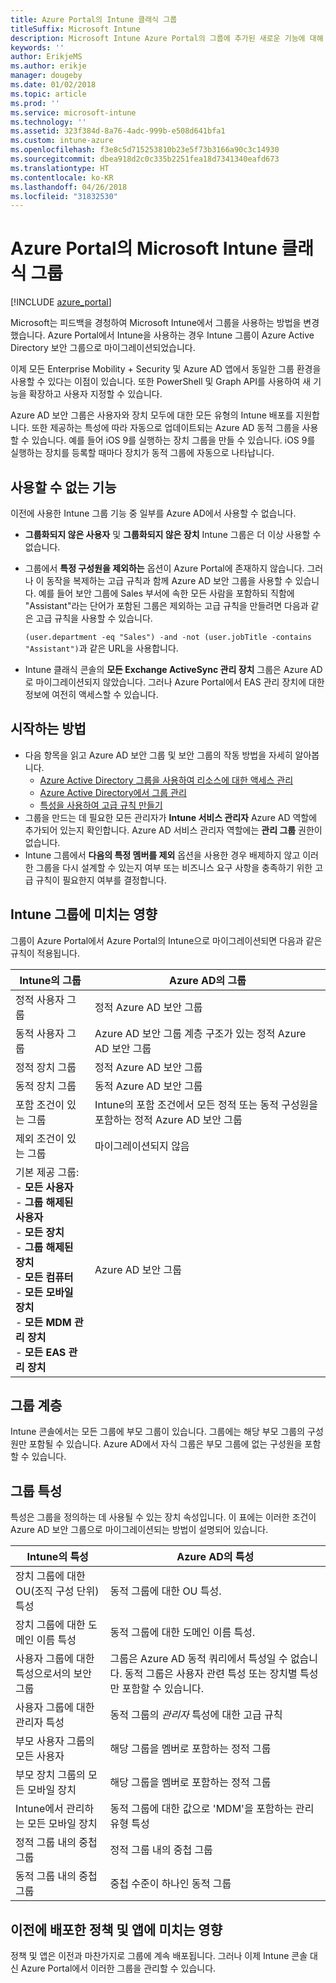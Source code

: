 ```yaml
---
title: Azure Portal의 Intune 클래식 그룹
titleSuffix: Microsoft Intune
description: Microsoft Intune Azure Portal의 그룹에 추가된 새로운 기능에 대해 알아봅니다.
keywords: ''
author: ErikjeMS
ms.author: erikje
manager: dougeby
ms.date: 01/02/2018
ms.topic: article
ms.prod: ''
ms.service: microsoft-intune
ms.technology: ''
ms.assetid: 323f384d-8a76-4adc-999b-e508d641bfa1
ms.custom: intune-azure
ms.openlocfilehash: f3e8c5d715253810b23e5f73b3166a90c3c14930
ms.sourcegitcommit: dbea918d2c0c335b2251fea18d7341340eafd673
ms.translationtype: HT
ms.contentlocale: ko-KR
ms.lasthandoff: 04/26/2018
ms.locfileid: "31832530"
---
```

# <a name="microsoft-intune-classic-groups-in-the-azure-portal"></a>Azure Portal의 Microsoft Intune 클래식 그룹

[!INCLUDE [azure_portal](./includes/azure_portal.md)]

Microsoft는 피드백을 경청하여 Microsoft Intune에서 그룹을 사용하는 방법을 변경했습니다.
Azure Portal에서 Intune을 사용하는 경우 Intune 그룹이 Azure Active Directory 보안 그룹으로 마이그레이션되었습니다.

이제 모든 Enterprise Mobility + Security 및 Azure AD 앱에서 동일한 그룹 환경을 사용할 수 있다는 이점이 있습니다. 또한 PowerShell 및 Graph API를 사용하여 새 기능을 확장하고 사용자 지정할 수 있습니다.

Azure AD 보안 그룹은 사용자와 장치 모두에 대한 모든 유형의 Intune 배포를 지원합니다. 또한 제공하는 특성에 따라 자동으로 업데이트되는 Azure AD 동적 그룹을 사용할 수 있습니다. 예를 들어 iOS 9를 실행하는 장치 그룹을 만들 수 있습니다. iOS 9를 실행하는 장치를 등록할 때마다 장치가 동적 그룹에 자동으로 나타납니다.

## <a name="what-is-not-available"></a>사용할 수 없는 기능

이전에 사용한 Intune 그룹 기능 중 일부를 Azure AD에서 사용할 수 없습니다.

- **그룹화되지 않은 사용자** 및 **그룹화되지 않은 장치** Intune 그룹은 더 이상 사용할 수 없습니다.
- 그룹에서 **특정 구성원을 제외하는** 옵션이 Azure Portal에 존재하지 않습니다. 그러나 이 동작을 복제하는 고급 규칙과 함께 Azure AD 보안 그룹을 사용할 수 있습니다. 예를 들어 보안 그룹에 Sales 부서에 속한 모든 사람을 포함하되 직함에 "Assistant"라는 단어가 포함된 그룹은 제외하는 고급 규칙을 만들려면 다음과 같은 고급 규칙을 사용할 수 있습니다.

  `(user.department -eq "Sales") -and -not (user.jobTitle -contains "Assistant")`과 같은 URL을 사용합니다.
- Intune 클래식 콘솔의 **모든 Exchange ActiveSync 관리 장치** 그룹은 Azure AD로 마이그레이션되지 않았습니다. 그러나 Azure Portal에서 EAS 관리 장치에 대한 정보에 여전히 액세스할 수 있습니다.

## <a name="how-to-get-started"></a>시작하는 방법

- 다음 항목을 읽고 Azure AD 보안 그룹 및 보안 그룹의 작동 방법을 자세히 알아봅니다.
    -  [Azure Active Directory 그룹을 사용하여 리소스에 대한 액세스 관리](https://azure.microsoft.com/documentation/articles/active-directory-manage-groups/)
    -  [Azure Active Directory에서 그룹 관리](https://azure.microsoft.com/documentation/articles/active-directory-accessmanagement-manage-groups/)
    -  [특성을 사용하여 고급 규칙 만들기](https://azure.microsoft.com/documentation/articles/active-directory-accessmanagement-groups-with-advanced-rules/)
-  그룹을 만드는 데 필요한 모든 관리자가 **Intune 서비스 관리자** Azure AD 역할에 추가되어 있는지 확인합니다. Azure AD 서비스 관리자 역할에는 **관리 그룹** 권한이 없습니다.
-  Intune 그룹에서 **다음의 특정 멤버를 제외** 옵션을 사용한 경우 배제하지 않고 이러한 그룹을 다시 설계할 수 있는지 여부 또는 비즈니스 요구 사항을 충족하기 위한 고급 규칙이 필요한지 여부를 결정합니다.


## <a name="what-happened-to-intune-groups"></a>Intune 그룹에 미치는 영향
그룹이 Azure Portal에서 Azure Portal의 Intune으로 마이그레이션되면 다음과 같은 규칙이 적용됩니다.

| Intune의 그룹|Azure AD의 그룹|
|-----------------------------------------------------------------------|-------------------------------------------------------------|
|정적 사용자 그룹|정적 Azure AD 보안 그룹|
|동적 사용자 그룹|Azure AD 보안 그룹 계층 구조가 있는 정적 Azure AD 보안 그룹|
|정적 장치 그룹|정적 Azure AD 보안 그룹|
|동적 장치 그룹|동적 Azure AD 보안 그룹|
|포함 조건이 있는 그룹|Intune의 포함 조건에서 모든 정적 또는 동적 구성원을 포함하는 정적 Azure AD 보안 그룹|
|제외 조건이 있는 그룹|마이그레이션되지 않음|
|기본 제공 그룹:<br>- **모든 사용자**<br>- **그룹 해제된 사용자**<br>- **모든 장치**<br>- **그룹 해제된 장치**<br>- **모든 컴퓨터**<br>- **모든 모바일 장치**<br>- **모든 MDM 관리 장치**<br>- **모든 EAS 관리 장치**|Azure AD 보안 그룹|

## <a name="group-hierarchy"></a>그룹 계층

Intune 콘솔에서는 모든 그룹에 부모 그룹이 있습니다. 그룹에는 해당 부모 그룹의 구성원만 포함될 수 있습니다. Azure AD에서 자식 그룹은 부모 그룹에 없는 구성원을 포함할 수 있습니다.

## <a name="group-attributes"></a>그룹 특성
특성은 그룹을 정의하는 데 사용될 수 있는 장치 속성입니다. 이 표에는 이러한 조건이 Azure AD 보안 그룹으로 마이그레이션되는 방법이 설명되어 있습니다.

| Intune의 특성|Azure AD의 특성|
|-----------------------------------------------------------------------|-------------------------------------------------------------|
|장치 그룹에 대한 OU(조직 구성 단위) 특성|동적 그룹에 대한 OU 특성.|
|장치 그룹에 대한 도메인 이름 특성|동적 그룹에 대한 도메인 이름 특성.|
|사용자 그룹에 대한 특성으로서의 보안 그룹|그룹은 Azure AD 동적 쿼리에서 특성일 수 없습니다. 동적 그룹은 사용자 관련 특성 또는 장치별 특성만 포함할 수 있습니다.|
|사용자 그룹에 대한 관리자 특성|동적 그룹의 *관리자* 특성에 대한 고급 규칙|
|부모 사용자 그룹의 모든 사용자|해당 그룹을 멤버로 포함하는 정적 그룹|
|부모 장치 그룹의 모든 모바일 장치|해당 그룹을 멤버로 포함하는 정적 그룹|
|Intune에서 관리하는 모든 모바일 장치|동적 그룹에 대한 값으로 'MDM'을 포함하는 관리 유형 특성|
|정적 그룹 내의 중첩 그룹 |정적 그룹 내의 중첩 그룹|
|동적 그룹 내의 중첩 그룹|중첩 수준이 하나인 동적 그룹|

## <a name="what-happens-to-policies-and-apps-you-previously-deployed"></a>이전에 배포한 정책 및 앱에 미치는 영향

정책 및 앱은 이전과 마찬가지로 그룹에 계속 배포됩니다. 그러나 이제 Intune 콘솔 대신 Azure Portal에서 이러한 그룹을 관리할 수 있습니다.
